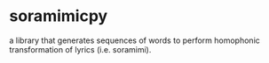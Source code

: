 # soramimicpy
a library that generates sequences of words to perform homophonic transformation of lyrics (i.e. soramimi).
